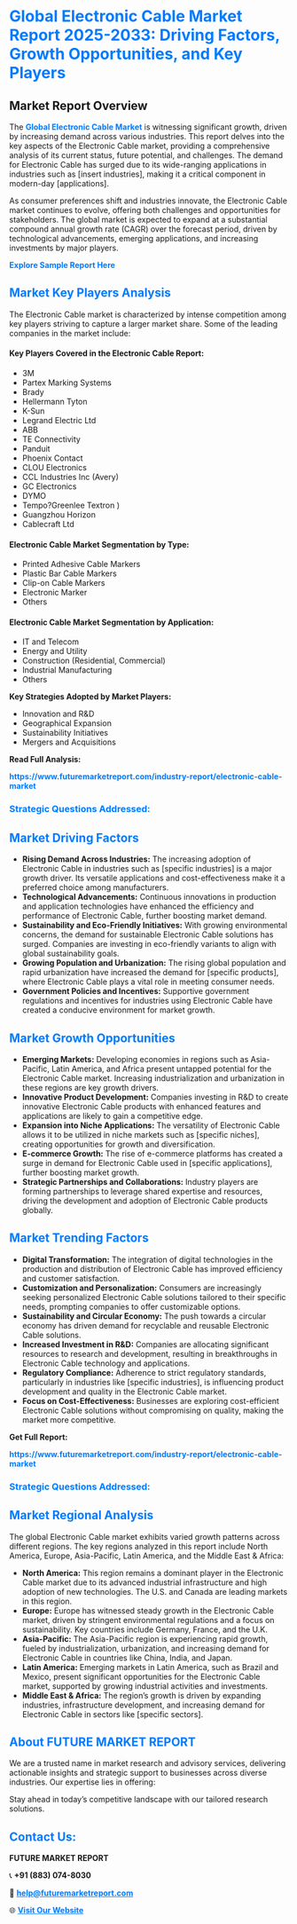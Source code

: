 <h1 style="color: #007BFF;">Global Electronic Cable Market Report 2025-2033: Driving Factors, Growth Opportunities, and Key Players</h1>

<section id="overview">
<h2>Market Report Overview</h2>
<p>The <a href="https://www.futuremarketreport.com/industry-report/electronic-cable-market" style="color: #007BFF; text-decoration: none;"><strong>Global Electronic Cable Market</strong></a> is witnessing significant growth, driven by increasing demand across various industries. This report delves into the key aspects of the Electronic Cable market, providing a comprehensive analysis of its current status, future potential, and challenges. The demand for Electronic Cable has surged due to its wide-ranging applications in industries such as [insert industries], making it a critical component in modern-day [applications].</p>
<p>As consumer preferences shift and industries innovate, the Electronic Cable market continues to evolve, offering both challenges and opportunities for stakeholders. The global market is expected to expand at a substantial compound annual growth rate (CAGR) over the forecast period, driven by technological advancements, emerging applications, and increasing investments by major players.</p>
</section>

<section id="overview">
<p><a href="https://www.futuremarketreport.com/request-sample/reportId=115788" style="color: #007BFF; text-decoration: none;"><strong>Explore Sample Report Here</strong></a></p>
</section>

<section id="key-players">
<h2 style="color: #007BFF;">Market Key Players Analysis</h2>
<p>The Electronic Cable market is characterized by intense competition among key players striving to capture a larger market share. Some of the leading companies in the market include:</p>
<h4>Key Players Covered in the Electronic Cable Report:</h4>
<ul><li>3M</li><li>Partex Marking Systems</li><li>Brady</li><li>Hellermann Tyton</li><li>K-Sun</li><li>Legrand Electric Ltd</li><li>ABB</li><li>TE Connectivity</li><li>Panduit</li><li>Phoenix Contact</li><li>CLOU Electronics</li><li>CCL Industries Inc (Avery)</li><li>GC Electronics</li><li>DYMO</li><li>Tempo?Greenlee Textron )</li><li>Guangzhou Horizon</li><li>Cablecraft Ltd</li></ul>
<h4>Electronic Cable Market Segmentation by Type:</h4>
<ul><li>Printed Adhesive Cable Markers</li><li>Plastic Bar Cable Markers</li><li>Clip-on Cable Markers</li><li>Electronic Marker</li><li>Others</li></ul>

<h4>Electronic Cable Market Segmentation by Application:</h4>
<ul><li>IT and Telecom</li><li>Energy and Utility</li><li>Construction (Residential, Commercial)</li><li>Industrial Manufacturing</li><li>Others</li></ul>
<p><strong>Key Strategies Adopted by Market Players:</strong></p>
<ul>
<li>Innovation and R&D</li>
<li>Geographical Expansion</li>
<li>Sustainability Initiatives</li>
<li>Mergers and Acquisitions</li>
</ul>
</section>

<section>
<p><strong>Read Full Analysis: </strong></p><a href="https://www.futuremarketreport.com/industry-report/electronic-cable-market" style="color: #007BFF; text-decoration: none;"><strong>https://www.futuremarketreport.com/industry-report/electronic-cable-market</strong></a>
<h3 style="color: #007BFF;">Strategic Questions Addressed:</h3>
</section>

<section id="driving-factors">
<h2 style="color: #007BFF;">Market Driving Factors</h2>
<ul>
<li><strong>Rising Demand Across Industries:</strong> The increasing adoption of Electronic Cable in industries such as [specific industries] is a major growth driver. Its versatile applications and cost-effectiveness make it a preferred choice among manufacturers.</li>
<li><strong>Technological Advancements:</strong> Continuous innovations in production and application technologies have enhanced the efficiency and performance of Electronic Cable, further boosting market demand.</li>
<li><strong>Sustainability and Eco-Friendly Initiatives:</strong> With growing environmental concerns, the demand for sustainable Electronic Cable solutions has surged. Companies are investing in eco-friendly variants to align with global sustainability goals.</li>
<li><strong>Growing Population and Urbanization:</strong> The rising global population and rapid urbanization have increased the demand for [specific products], where Electronic Cable plays a vital role in meeting consumer needs.</li>
<li><strong>Government Policies and Incentives:</strong> Supportive government regulations and incentives for industries using Electronic Cable have created a conducive environment for market growth.</li>
</ul>
</section>

<section id="growth-opportunities">
<h2 style="color: #007BFF;">Market Growth Opportunities</h2>
<ul>
<li><strong>Emerging Markets:</strong> Developing economies in regions such as Asia-Pacific, Latin America, and Africa present untapped potential for the Electronic Cable market. Increasing industrialization and urbanization in these regions are key growth drivers.</li>
<li><strong>Innovative Product Development:</strong> Companies investing in R&D to create innovative Electronic Cable products with enhanced features and applications are likely to gain a competitive edge.</li>
<li><strong>Expansion into Niche Applications:</strong> The versatility of Electronic Cable allows it to be utilized in niche markets such as [specific niches], creating opportunities for growth and diversification.</li>
<li><strong>E-commerce Growth:</strong> The rise of e-commerce platforms has created a surge in demand for Electronic Cable used in [specific applications], further boosting market growth.</li>
<li><strong>Strategic Partnerships and Collaborations:</strong> Industry players are forming partnerships to leverage shared expertise and resources, driving the development and adoption of Electronic Cable products globally.</li>
</ul>
</section>

<section id="trending-factors">
<h2 style="color: #007BFF;">Market Trending Factors</h2>
<ul>
<li><strong>Digital Transformation:</strong> The integration of digital technologies in the production and distribution of Electronic Cable has improved efficiency and customer satisfaction.</li>
<li><strong>Customization and Personalization:</strong> Consumers are increasingly seeking personalized Electronic Cable solutions tailored to their specific needs, prompting companies to offer customizable options.</li>
<li><strong>Sustainability and Circular Economy:</strong> The push towards a circular economy has driven demand for recyclable and reusable Electronic Cable solutions.</li>
<li><strong>Increased Investment in R&D:</strong> Companies are allocating significant resources to research and development, resulting in breakthroughs in Electronic Cable technology and applications.</li>
<li><strong>Regulatory Compliance:</strong> Adherence to strict regulatory standards, particularly in industries like [specific industries], is influencing product development and quality in the Electronic Cable market.</li>
<li><strong>Focus on Cost-Effectiveness:</strong> Businesses are exploring cost-efficient Electronic Cable solutions without compromising on quality, making the market more competitive.</li>
</ul>
</section>

<section>
<p><strong>Get Full Report: </strong></p><a href="https://www.futuremarketreport.com/industry-report/electronic-cable-market" style="color: #007BFF; text-decoration: none;"><strong>https://www.futuremarketreport.com/industry-report/electronic-cable-market</strong></a>
<h3 style="color: #007BFF;">Strategic Questions Addressed:</h3>
</section>


<section id="regional-analysis">
<h2 style="color: #007BFF;">Market Regional Analysis</h2>
<p>The global Electronic Cable market exhibits varied growth patterns across different regions. The key regions analyzed in this report include North America, Europe, Asia-Pacific, Latin America, and the Middle East & Africa:</p>
<ul>
<li><strong>North America:</strong> This region remains a dominant player in the Electronic Cable market due to its advanced industrial infrastructure and high adoption of new technologies. The U.S. and Canada are leading markets in this region.</li>
<li><strong>Europe:</strong> Europe has witnessed steady growth in the Electronic Cable market, driven by stringent environmental regulations and a focus on sustainability. Key countries include Germany, France, and the U.K.</li>
<li><strong>Asia-Pacific:</strong> The Asia-Pacific region is experiencing rapid growth, fueled by industrialization, urbanization, and increasing demand for Electronic Cable in countries like China, India, and Japan.</li>
<li><strong>Latin America:</strong> Emerging markets in Latin America, such as Brazil and Mexico, present significant opportunities for the Electronic Cable market, supported by growing industrial activities and investments.</li>
<li><strong>Middle East & Africa:</strong> The region’s growth is driven by expanding industries, infrastructure development, and increasing demand for Electronic Cable in sectors like [specific sectors].</li>
</ul>
</section>

<footer>
<h2 style="color: #007BFF;">About FUTURE MARKET REPORT</h2>
<p>We are a trusted name in market research and advisory services, delivering actionable insights and strategic support to businesses across diverse industries. Our expertise lies in offering:</p>

<p>Stay ahead in today’s competitive landscape with our tailored research solutions.</p>

<h2 style="color: #007BFF;">Contact Us:</h2>
<p><strong>FUTURE MARKET REPORT</strong></p>
<p>📞 <strong>+91 (883) 074-8030</strong></p>
<p>📧 <strong><a href="mailto:help@futuremarketreport.com" style="color: #007BFF;">help@futuremarketreport.com</a></strong></p>
<p>🌐 <strong><a href="https://www.futuremarketreport.com/" style="color: #007BFF;">Visit Our Website</a></strong></p>
</footer>